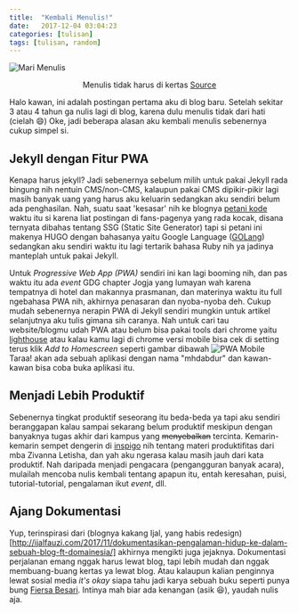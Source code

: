 ```yaml
---
title:  "Kembali Menulis!"
date:   2017-12-04 03:04:23
categories: [tulisan]
tags: [tulisan, random]
---
```


![Mari Menulis](https://ak9.picdn.net/shutterstock/videos/14941816/thumb/1.jpg)
<center>Menulis tidak harus di kertas <a href="http://hdfootagestock.com">Source</a></center>


Halo kawan, ini adalah postingan pertama aku di blog baru. Setelah sekitar 3 atau 4 tahun ga nulis lagi di blog, karena dulu menulis tidak dari hati (cielah :smile:)
Oke, jadi beberapa alasan aku kembali menulis sebenernya cukup simpel si.

## Jekyll dengan Fitur PWA
Kenapa harus jekyll? Jadi sebenernya sebelum milih untuk pakai Jekyll rada bingung nih nentuin CMS/non-CMS, kalaupun pakai CMS dipikir-pikir lagi masih banyak uang yang harus aku keluarin sedangkan aku sendiri belum ada penghasilan. Nah, suatu saat 'kesasar' nih ke blognya [petani kode](https://petanikode.com) waktu itu si karena liat postingan di fans-pagenya yang rada kocak, disana ternyata dibahas tentang SSG (Static Site Generator) tapi si petani ini makenya HUGO dengan bahasanya yaitu Google Language ([GOLang](https://golang.org)) sedangkan aku sendiri waktu itu lagi tertarik bahasa Ruby nih ya jadinya manteplah untuk pakai Jekyll.

Untuk *Progressive Web App (PWA)* sendiri ini kan lagi booming nih, dan pas waktu itu ada *event* GDG chapter Jogja yang lumayan wah karena tempatnya di hotel dan makannya prasmanan, dan materinya waktu itu full ngebahasa PWA nih, akhirnya penasaran dan nyoba-nyoba deh. Cukup mudah sebenernya nerapin PWA di Jekyll sendiri mungkin untuk artikel selanjutnya aku tulis gimana sih caranya. Nah untuk cari tau website/blogmu udah PWA atau belum bisa pakai tools dari chrome yaitu [lighthouse](https://chrome.google.com/webstore/detail/lighthouse/blipmdconlkpinefehnmjammfjpmpbjk) atau kalau kamu lagi di chrome versi mobile bisa cek di setting terus klik *Add to Homescreen* seperti gambar dibawah
![PWA Mobile](http://mhdabdur.me/images/pwa1.jpg)
Taraa! akan ada sebuah aplikasi dengan nama "mhdabdur" dan kawan-kawan bisa coba buka aplikasi itu.

## Menjadi Lebih Produktif
Sebenernya tingkat produktif seseorang itu beda-beda ya tapi aku sendiri beranggapan kalau sampai sekarang belum produktif meskipun dengan banyaknya tugas akhir dari kampus yang ~~menyebalkan~~ tercinta. Kemarin-kemarin sempet dengerin di [inspigo](https://inspigo.id/) nih tentang materi produktifitas dari mba Zivanna Letisha, dan yah aku ngerasa kalau masih jauh dari kata produktif. Nah daripada menjadi pengacara (pengangguran banyak acara), mulailah mencoba nulis kembali tentang apapun itu, entah keresahan, puisi, tutorial-tutorial, pengalaman ikut *event*, dll.

## Ajang Dokumentasi
Yup, terinspirasi dari (blognya kakang Ijal, yang habis redesign)[http://ijalfauzi.com/2017/11/dokumentasikan-pengalaman-hidup-ke-dalam-sebuah-blog-ft-domainesia/] akhirnya mengikti juga jejaknya. Dokumentasi perjalanan emang nggak harus lewat blog, tapi lebih mudah dan nggak membuang-buang kertas ya lewat blog. Atau kalaupun kalian penginnya lewat sosial media *it's okay* siapa tahu jadi karya sebuah buku seperti punya bung [Fiersa Besari](https://www.goodreads.com/book/show/31604219-garis-waktu). Intinya mah biar ada kenangan (asik :laughing:), yaudah nulis aja.